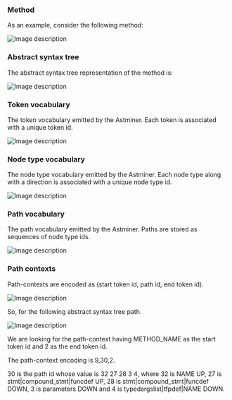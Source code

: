 ### Method
As an example, consider the following method:

![Image description](images/method.jpg)

### Abstract syntax tree
The abstract syntax tree representation of the method is:

![Image description](images/ast.jpg)

### Token vocabulary
The token vocabulary emitted by the Astminer. Each token is associated with a unique token id.

![Image description](images/token_vocabulary.jpg)

### Node type vocabulary
The node type vocabulary emitted by the Astminer. Each node type along with a direction is associated with a unique node type id.

![Image description](images/node_type_vocabulary.jpg)

### Path vocabulary
The path vocabulary emitted by the Astminer. Paths are stored as sequences of node type ids.

![Image description](images/path_vocabulary.jpg)

### Path contexts
Path-contexts are encoded as (start token id, path id, end token id).

![Image description](images/path_context_encoded_form.jpg)

So, for the following abstract syntax tree path.

![Image description](images/ast_path_highlighted.jpg)

We are looking for the path-context having METHOD_NAME as the start token id and 2 as the end token id.

The path-context encoding is 9,30,2.

30 is the path id whose value is 32 27 28 3 4, where 32 is NAME UP, 27 is stmt|compound_stmt|funcdef UP, 28 is stmt|compound_stmt|funcdef DOWN, 3 is parameters DOWN and 4 is typedargslist|tfpdef|NAME DOWN.
